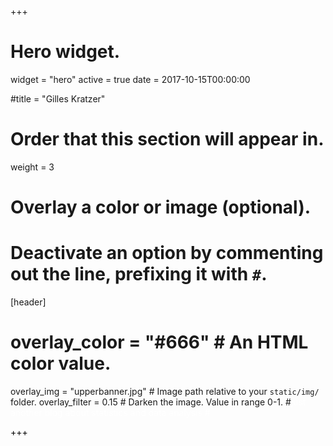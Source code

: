 +++
# Hero widget.
widget = "hero"
active = true
date = 2017-10-15T00:00:00

#title = "Gilles Kratzer"

# Order that this section will appear in.
weight = 3

# Overlay a color or image (optional).
#   Deactivate an option by commenting out the line, prefixing it with `#`.
[header]
#  overlay_color = "#666"  # An HTML color value.
  overlay_img = "upperbanner.jpg"  # Image path relative to your `static/img/` folder.
  overlay_filter = 0.15  # Darken the image. Value in range 0-1.
#<font color="white">just another blog about statistics and data analysis <font />
#<font color="black">

+++
